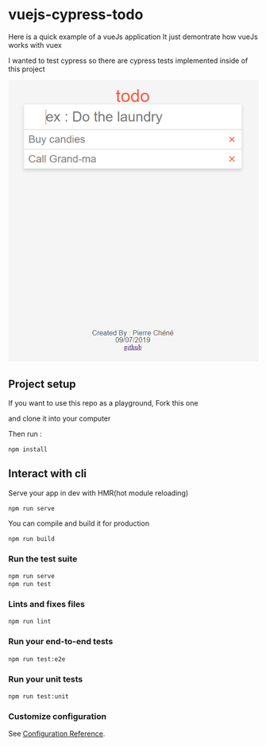 # vuejs-cypress-todo

Here is a quick example of a vueJs application
It just demontrate how vueJs works with vuex

I wanted to test cypress so there are cypress tests implemented inside of this project

![Todo app appearance](/docs/img/todo-app.png)
## Project setup

If you want to use this repo as a playground, 
Fork this one

and clone it into your computer

Then run : 
```
npm install
```

## Interact with cli

Serve your app in dev with HMR(hot module reloading)
```
npm run serve
```

You can compile and build it for production
```
npm run build
```

### Run the test suite
```
npm run serve
npm run test
```

### Lints and fixes files
```
npm run lint
```

### Run your end-to-end tests
```
npm run test:e2e
```

### Run your unit tests
```
npm run test:unit
```

### Customize configuration
See [Configuration Reference](https://cli.vuejs.org/config/).
